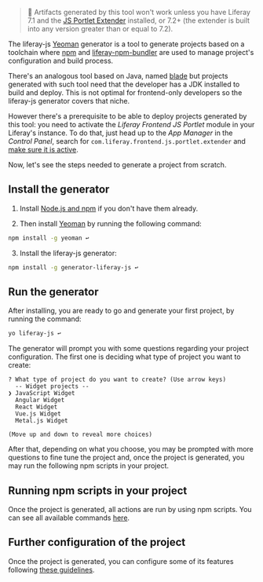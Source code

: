 > 👀 Artifacts generated by this tool won't work unless you have Liferay 7.1 and the [JS Portlet Extender](https://web.liferay.com/marketplace/-/mp/application/115542926) installed, or 7.2+ (the extender is built into any version greater than or equal to 7.2).

The liferay-js [Yeoman](http://yeoman.io/) generator is a tool to generate projects based on a toolchain where [npm](https://www.npmjs.com/) and [liferay-npm-bundler](https://github.com/liferay/liferay-js-toolkit/tree/master/packages/liferay-npm-bundler#liferay-npm-bundler) are used to manage project's configuration and build process.

There's an analogous tool based on Java, named [blade](https://github.com/liferay/liferay-blade-cli) but projects generated with such tool need that the developer has a JDK installed to build and deploy. This is not optimal for frontend-only developers so the liferay-js generator covers that niche.

However there's a prerequisite to be able to deploy projects generated by this tool: you need to activate the _Liferay Frontend JS Portlet_ module in your Liferay's instance. To do that, just head up to the _App Manager_ in the _Control Panel_, search for `com.liferay.frontend.js.portlet.extender` and [make sure it is active](https://raw.githubusercontent.com/wiki/liferay/liferay-js-toolkit/images/AppManagerPortletExtender.png).

Now, let's see the steps needed to generate a project from scratch.

## Install the generator

1. Install [Node.js and npm](https://nodejs.org/en/download/) if you don't have them already.

2. Then install [Yeoman](http://yeoman.io/learning/index.html) by running the following command:

```sh
npm install -g yeoman ↩
```

3. Install the liferay-js generator:

```sh
npm install -g generator-liferay-js ↩
```

## Run the generator

After installing, you are ready to go and generate your first project, by running the command:

```sh
yo liferay-js ↩
```

The generator will prompt you with some questions regarding your project configuration. The first one is deciding what type of project you want to create:

```
? What type of project do you want to create? (Use arrow keys)
  -- Widget projects --
❯ JavaScript Widget
  Angular Widget
  React Widget
  Vue.js Widget
  Metal.js Widget

(Move up and down to reveal more choices)
```

After that, depending on what you choose, you may be prompted with more questions to fine tune the project and, once the project is generated, you may run the following npm scripts in your project.

## Running npm scripts in your project

Once the project is generated, all actions are run by using npm scripts. You can see all available commands [here](https://github.com/liferay/liferay-js-toolkit/wiki/Running-build-npm-scripts).

## Further configuration of the project

Once the project is generated, you can configure some of its features following [these guidelines](https://github.com/liferay/liferay-js-toolkit/wiki/Configuring-pure-javascript-projects).
